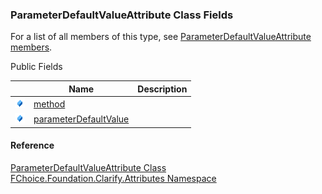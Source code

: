 ﻿### ParameterDefaultValueAttribute Class Fields

For a list of all members of this type, see [ParameterDefaultValueAttribute members](fcSDK~FChoice.Foundation.Clarify.Attributes.ParameterDefaultValueAttribute_members.md).

Public Fields

|   | Name | Description |
| --- | --- | --- |
| ![Public Field](dotnetimages/publicField.png) | [method](fcSDK~FChoice.Foundation.Clarify.Attributes.ParameterDefaultValueAttribute~method.md) |   |
| ![Public Field](dotnetimages/publicField.png) | [parameterDefaultValue](fcSDK~FChoice.Foundation.Clarify.Attributes.ParameterDefaultValueAttribute~parameterDefaultValue.md) |   |





#### Reference

[ParameterDefaultValueAttribute Class](fcSDK~FChoice.Foundation.Clarify.Attributes.ParameterDefaultValueAttribute.md)  
[FChoice.Foundation.Clarify.Attributes Namespace](fcSDK~FChoice.Foundation.Clarify.Attributes_namespace.md)